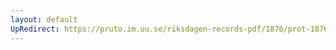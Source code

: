 ```yaml
---
layout: default
UpRedirect: https://pruto.im.uu.se/riksdagen-records-pdf/1876/prot-1876--ak--013/prot-1876--ak--013_017.pdf
---
```

